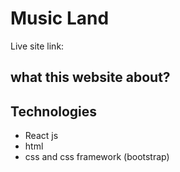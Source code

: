 # Music Land

Live site link: 

## what this website about?

## Technologies
- React js
- html
- css and css framework (bootstrap)